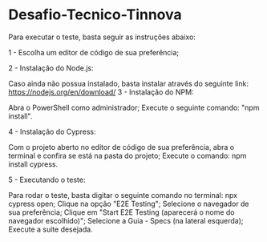 # Desafio-Tecnico-Tinnova

Para executar o teste, basta seguir as instruções abaixo:

1 - Escolha um editor de código de sua preferência;

2 - Instalação do Node.js:

Caso ainda não possua instalado, basta instalar através do seguinte link: https://nodejs.org/en/download/
3 - Instalação do NPM:

Abra o PowerShell como administrador;
Execute o seguinte comando: "npm install".


4 - Instalação do Cypress:

Com o projeto aberto no editor de código de sua preferência, abra o terminal e confira se está na pasta do projeto;
Execute o comando: npm install cypress.


5 - Executando o teste:

Para rodar o teste, basta digitar o seguinte comando no terminal: npx cypress open;
Clique na opção "E2E Testing";
Selecione o navegador de sua preferência;
Clique em "Start E2E Testing (aparecerá o nome do navegador escolhido)";
Selecione a Guia - Specs (na lateral esquerda);
Execute a suite desejada.
